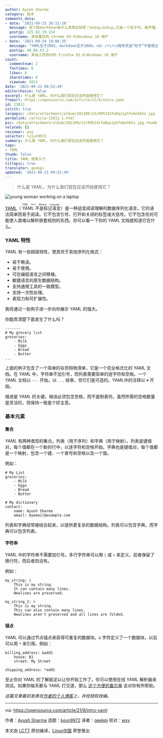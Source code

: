 ```yaml
---
author: Ayush Sharma
category: 技术
comments_data:
- date: '2021-09-23 20:11:10'
  message: 这个和markdown有什么本质区别呢？&nbsp;&nbsp;又造一个轮子吗，搞不懂。
  postip: 125.82.19.154
  username: 来自重庆的 Chrome 93.0|Windows 10 用户
- date: '2021-09-24 19:08:35'
  message: "YAML生于2001，markdown生于2004。<br />\r\n程序员造“轮子”不是很正常吗，别人的“轮子”都不适合自己的“车”。"
  postip: 49.86.93.2
  username: 来自江苏扬州的 Firefox 92.0|Windows 10 用户
count:
  commentnum: 2
  favtimes: 0
  likes: 0
  sharetimes: 0
  viewnum: 5013
date: '2021-09-23 09:52:49'
editorchoice: false
excerpt: 什么是 YAML，为什么我们现在应该开始使用它？
fromurl: https://opensource.com/article/21/9/intro-yaml
id: 13811
islctt: true
largepic: /data/attachment/album/202109/23/095242fw0qzzp5fe6e565z.jpg
permalink: /article-13811-1.html
pic: /data/attachment/album/202109/23/095242fw0qzzp5fe6e565z.jpg.thumb.jpg
related: []
reviewer: wxy
selector: lujun9972
summary: 什么是 YAML，为什么我们现在应该开始使用它？
tags:
- YAML
thumb: false
title: YAML 使用入门
titlepic: true
translator: geekpi
updated: '2021-09-23 09:52:49'
---
```



> 
> 什么是 YAML，为什么我们现在应该开始使用它？
> 
> 
> 


![](/data/attachment/album/202109/23/095242fw0qzzp5fe6e565z.jpg "young woman working on a laptop")


[YAML](https://yaml.org/)（<ruby> YAML 不是标记语言 <rt>  YAML Ain't Markup Language </rt></ruby>）是一种适宜阅读理解的数据序列化语言。它的语法简单而易于阅读。它不包含引号、打开和关闭的标签或大括号。它不包含任何可能使人类难以解析嵌套规则的东西。你可以看一下你的 YAML 文档就知道它在什么。


### YAML 特性


YAML 有一些超级特性，使其优于其他序列化格式：


* 易于略读。
* 易于使用。
* 可在编程语言之间移植。
* 敏捷语言的原生数据结构。
* 支持通用工具的一致模型。
* 支持一次性处理。
* 表现力和可扩展性。


我将通过一些例子进一步向你展示 YAML 的强大。


你能弄清楚下面发生了什么吗？



```
-------
# My grocery list
groceries:
    - Milk
    - Eggs
    - Bread
    - Butter
...

```

上面的例子包含了一个简单的杂货购物清单，它是一个完全格式化的 YAML 文档。在 YAML 中，字符串不加引号，而列表需要简单的连字符和空格。一个 YAML 文档以 `---` 开始，以 `...` 结束，但它们是可选的。YAML中的注释以 `#` 开始。


缩进是 YAML 的关键。缩进必须包含空格，而不是制表符。虽然所需的空格数量是灵活的，但保持一致是个好主意。


### 基本元素


#### 集合


YAML 有两种类型的集合。列表（用于序列）和字典（用于映射）。列表是键值对，每个值都在一个新的行中，以连字符和空格开始。字典也是键值对，每个值都是一个映射，包含一个键、一个冒号和空格以及一个值。


例如：



```
# My List
groceries:
    - Milk
    - Eggs
    - Bread
    - Butter

# My dictionary
contact:
    name: Ayush Sharma
    email: myemail@example.com

```

列表和字典经常被结合起来，以提供更复杂的数据结构。列表可以包含字典，而字典可以包含列表。


#### 字符串


YAML 中的字符串不需要加引号。多行字符串可以用 `|` 或 `>` 来定义。前者保留了换行符，而后者则没有。


例如：



```
my_string: |
    This is my string.
    It can contain many lines.
    Newlines are preserved.

```


```
my_string_2: >
    This is my string.
    This can also contain many lines.
    Newlines aren't preserved and all lines are folded.

```

#### 锚点


YAML 可以通过节点锚点来获得可重复的数据块。`&` 字符定义了一个数据块，以后可以用 `*` 来引用。例如：



```
billing_address: &add1
    house: B1
    street: My Street

shipping_address: *add1

```

至止你对 YAML 的了解就足以让你开始工作了。你可以使用在线 YAML 解析器来测试。如果你每天都与 YAML 打交道，那么 [这个方便的备忘单](https://yaml.org/refcard.html) 会对你有所帮助。


*这篇文章最初发表在[作者的个人博客](https://notes.ayushsharma.in/2021/08/introduction-to-yaml)上，并经授权改编。*




---


via: <https://opensource.com/article/21/9/intro-yaml>


作者：[Ayush Sharma](https://opensource.com/users/ayushsharma) 选题：[lujun9972](https://github.com/lujun9972) 译者：[geekpi](https://github.com/geekpi) 校对：[wxy](https://github.com/wxy)


本文由 [LCTT](https://github.com/LCTT/TranslateProject) 原创编译，[Linux中国](https://linux.cn/) 荣誉推出